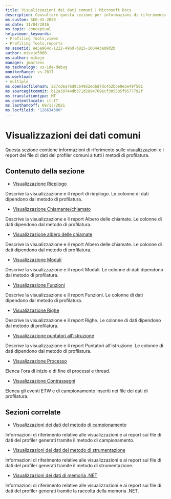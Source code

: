 ```yaml
---
title: Visualizzazioni dei dati comuni | Microsoft Docs
description: Consultare questa sezione per informazioni di riferimento sulle visualizzazioni e i report dei file di dati del profiler comuni a tutti i metodi di profilatura.
ms.custom: SEO-VS-2020
ms.date: 11/04/2016
ms.topic: conceptual
helpviewer_keywords:
- Profiling Tools,views
- Profiling Tools,reports
ms.assetid: ee5e964c-1222-496d-b825-166443a89d2b
author: mikejo5000
ms.author: mikejo
manager: jmartens
ms.technology: vs-ide-debug
monikerRange: vs-2017
ms.workload:
- multiple
ms.openlocfilehash: 227cdea76d9c64952ebbd7dc452bbe0e5e49f501
ms.sourcegitcommit: b12a38744db371d2894769ecf305585f9577792f
ms.translationtype: MT
ms.contentlocale: it-IT
ms.lasthandoff: 09/13/2021
ms.locfileid: "126634380"
---
```

# <a name="common-data-views"></a>Visualizzazioni dei dati comuni
Questa sezione contiene informazioni di riferimento sulle visualizzazioni e i report dei file di dati del profiler comuni a tutti i metodi di profilatura.

## <a name="in-this-section"></a>Contenuto della sezione
- [Visualizzazione Riepilogo](../profiling/summary-view.md)

 Descrive la visualizzazione e il report di riepilogo. Le colonne di dati dipendono dal metodo di profilatura.

- [Visualizzazione Chiamante/chiamato](../profiling/caller-callee-view.md)

 Descrive la visualizzazione e il report Albero delle chiamate. Le colonne di dati dipendono dal metodo di profilatura.

- [Visualizzazione albero delle chiamate](../profiling/call-tree-view.md)

 Descrive la visualizzazione e il report Albero delle chiamate. Le colonne di dati dipendono dal metodo di profilatura.

- [Visualizzazione Moduli](../profiling/modules-view.md)

 Descrive la visualizzazione e il report Moduli. Le colonne di dati dipendono dal metodo di profilatura.

- [Visualizzazione Funzioni](../profiling/functions-view.md)

 Descrive la visualizzazione e il report Funzioni. Le colonne di dati dipendono dal metodo di profilatura.

- [Visualizzazione Righe](../profiling/lines-view.md)

 Descrive la visualizzazione e il report Righe. Le colonne di dati dipendono dal metodo di profilatura.

- [Visualizzazione puntatori all'istruzione](../profiling/instruction-pointers-ips-view.md)

 Descrive la visualizzazione e il report Puntatori all'istruzione. Le colonne di dati dipendono dal metodo di profilatura.

- [Visualizzazione Processo](../profiling/process-view.md)

 Elenca l'ora di inizio e di fine di processi e thread.

- [Visualizzazione Contrassegni](../profiling/marks-view.md)

 Elenca gli eventi ETW e di campionamento inseriti nei file dei dati di profilatura.

## <a name="related-sections"></a>Sezioni correlate
- [Visualizzazioni dei dati del metodo di campionamento](../profiling/profiler-sampling-method-data-views.md)

 Informazioni di riferimento relative alle visualizzazioni e ai report sui file di dati del profiler generati tramite il metodo di campionamento.

- [Visualizzazioni dei dati del metodo di strumentazione](../profiling/instrumentation-method-data-views.md)

 Informazioni di riferimento relative alle visualizzazioni e ai report sui file di dati del profiler generati tramite il metodo di strumentazione.

- [Visualizzazioni dei dati di memoria .NET](../profiling/dotnet-memory-data-views.md)

 Informazioni di riferimento relative alle visualizzazioni e ai report sui file di dati del profiler generati tramite la raccolta della memoria .NET.
